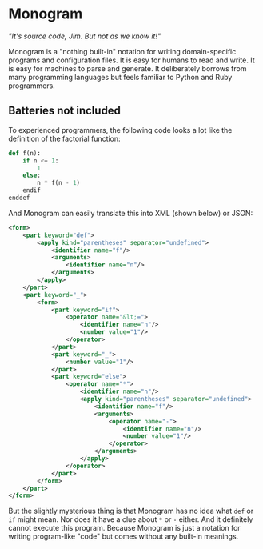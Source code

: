 # Monogram

_"It's source code, Jim. But not as we know it!"_

Monogram is a "nothing built-in" notation for writing domain-specific programs and
configuration files. It is easy for humans to read and write. It is easy for machines 
to parse and generate. It deliberately borrows from many programming languages 
but feels familiar to Python and Ruby programmers.

## Batteries not included

To experienced programmers, the following code looks a lot like the definition 
of the factorial function:
```py
def f(n):
    if n <= 1:
        1
    else:
        n * f(n - 1)
    endif
enddef
```

And Monogram can easily translate this into XML (shown below) or JSON:
```xml
<form>
    <part keyword="def">
        <apply kind="parentheses" separator="undefined">
            <identifier name="f"/>
            <arguments>
                <identifier name="n"/>
            </arguments>
        </apply>
    </part>
    <part keyword="_">
        <form>
            <part keyword="if">
                <operator name="&lt;=">
                    <identifier name="n"/>
                    <number value="1"/>
                </operator>
            </part>
            <part keyword="_">
                <number value="1"/>
            </part>
            <part keyword="else">
                <operator name="*">
                    <identifier name="n"/>
                    <apply kind="parentheses" separator="undefined">
                        <identifier name="f"/>
                        <arguments>
                            <operator name="-">
                                <identifier name="n"/>
                                <number value="1"/>
                            </operator>
                        </arguments>
                    </apply>
                </operator>
            </part>
        </form>
    </part>
</form>
```

But the slightly mysterious thing is that Monogram has no idea what `def` or `if`
might mean. Nor does it have a clue about `*` or `-` either. And it definitely
cannot execute this program. Because Monogram is just a notation for writing program-like 
"code" but comes without any built-in meanings.
